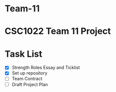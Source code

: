 Team-11
=======

CSC1022 Team 11 Project
=======================

Task List
=========

- [x] Strength Roles Essay and Ticklist
- [x] Set up repository
- [ ] Team Contract
- [ ] Draft Project Plan
